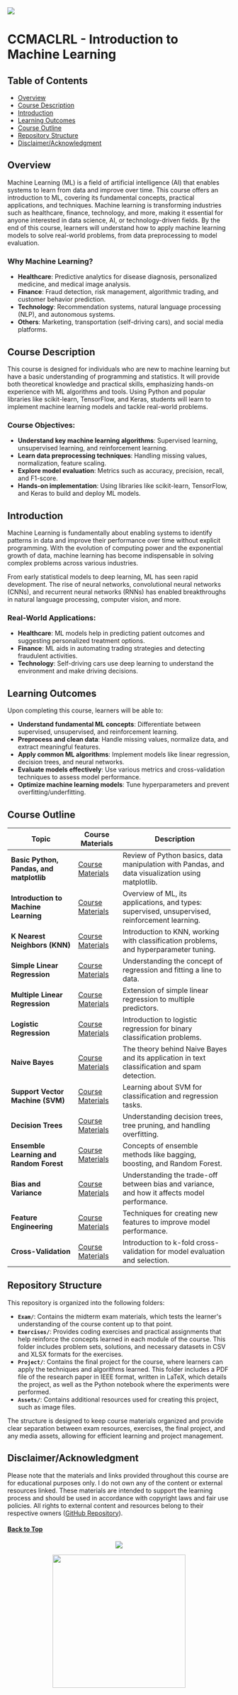 <img src="https://github.com/gabcsx/CCMACLRL_COM221/blob/main/assets/ML_COVER.png"/>

# CCMACLRL - Introduction to Machine Learning 

## Table of Contents
- [Overview](#overview)
- [Course Description](#course-description)
- [Introduction](#introduction)
- [Learning Outcomes](#learning-outcomes)
- [Course Outline](#course-outline)
- [Repository Structure](#repository-structure)
- [Disclaimer/Acknowledgment](#disclaimeracknowledgment)

## Overview
Machine Learning (ML) is a field of artificial intelligence (AI) that enables systems to learn from data and improve over time. This course offers an introduction to ML, covering its fundamental concepts, practical applications, and techniques. Machine learning is transforming industries such as healthcare, finance, technology, and more, making it essential for anyone interested in data science, AI, or technology-driven fields. By the end of this course, learners will understand how to apply machine learning models to solve real-world problems, from data preprocessing to model evaluation.

### Why Machine Learning?
- **Healthcare**: Predictive analytics for disease diagnosis, personalized medicine, and medical image analysis.
- **Finance**: Fraud detection, risk management, algorithmic trading, and customer behavior prediction.
- **Technology**: Recommendation systems, natural language processing (NLP), and autonomous systems.
- **Others**: Marketing, transportation (self-driving cars), and social media platforms.

## Course Description
This course is designed for individuals who are new to machine learning but have a basic understanding of programming and statistics. It will provide both theoretical knowledge and practical skills, emphasizing hands-on experience with ML algorithms and tools. Using Python and popular libraries like scikit-learn, TensorFlow, and Keras, students will learn to implement machine learning models and tackle real-world problems.

### Course Objectives:
- **Understand key machine learning algorithms**: Supervised learning, unsupervised learning, and reinforcement learning.
- **Learn data preprocessing techniques**: Handling missing values, normalization, feature scaling.
- **Explore model evaluation**: Metrics such as accuracy, precision, recall, and F1-score.
- **Hands-on implementation**: Using libraries like scikit-learn, TensorFlow, and Keras to build and deploy ML models.

## Introduction
Machine Learning is fundamentally about enabling systems to identify patterns in data and improve their performance over time without explicit programming. With the evolution of computing power and the exponential growth of data, machine learning has become indispensable in solving complex problems across various industries.

From early statistical models to deep learning, ML has seen rapid development. The rise of neural networks, convolutional neural networks (CNNs), and recurrent neural networks (RNNs) has enabled breakthroughs in natural language processing, computer vision, and more.

### Real-World Applications:
- **Healthcare**: ML models help in predicting patient outcomes and suggesting personalized treatment options.
- **Finance**: ML aids in automating trading strategies and detecting fraudulent activities.
- **Technology**: Self-driving cars use deep learning to understand the environment and make driving decisions.

## Learning Outcomes
Upon completing this course, learners will be able to:
- **Understand fundamental ML concepts**: Differentiate between supervised, unsupervised, and reinforcement learning.
- **Preprocess and clean data**: Handle missing values, normalize data, and extract meaningful features.
- **Apply common ML algorithms**: Implement models like linear regression, decision trees, and neural networks.
- **Evaluate models effectively**: Use various metrics and cross-validation techniques to assess model performance.
- **Optimize machine learning models**: Tune hyperparameters and prevent overfitting/underfitting.

## Course Outline

| Topic                                    | Course Materials                           | Description                                                                 |
|------------------------------------------|--------------------------------------------|-----------------------------------------------------------------------------|
| **Basic Python, Pandas, and matplotlib** | [Course Materials](https://github.com/robitussin/CCMACLRL/tree/main/0%20-%20Basic%20Python%2C%20Pandas%2C%20matplotlib)                       | Review of Python basics, data manipulation with Pandas, and data visualization using matplotlib. |
| **Introduction to Machine Learning**     | [Course Materials](https://github.com/robitussin/CCMACLRL/tree/main/1%20-%20Introduction%20to%20Machine%20Learning)                       | Overview of ML, its applications, and types: supervised, unsupervised, reinforcement learning. |
| **K Nearest Neighbors (KNN)**            | [Course Materials](https://github.com/robitussin/CCMACLRL/tree/main/2%20-%20kNN)                       | Introduction to KNN, working with classification problems, and hyperparameter tuning. |
| **Simple Linear Regression**             | [Course Materials](https://github.com/robitussin/CCMACLRL/tree/main/3%20-%20Simple%20Linear%20Regression)                       | Understanding the concept of regression and fitting a line to data.       |
| **Multiple Linear Regression**           | [Course Materials](https://github.com/robitussin/CCMACLRL/tree/main/4%20-%20Multiple%20Linear%20Regression)                       | Extension of simple linear regression to multiple predictors.             |
| **Logistic Regression**                  | [Course Materials](https://github.com/robitussin/CCMACLRL/tree/main/5%20-%20Logistic%20Regression)                       | Introduction to logistic regression for binary classification problems.   |
| **Naive Bayes**                          | [Course Materials](https://github.com/robitussin/CCMACLRL/tree/main/6%20-%20Naive%20Bayes)                       | The theory behind Naive Bayes and its application in text classification and spam detection. |
| **Support Vector Machine (SVM)**         | [Course Materials](https://github.com/robitussin/CCMACLRL/tree/main/7%20-%20Support%20Vector%20Machine)                       | Learning about SVM for classification and regression tasks.               |
| **Decision Trees**                       | [Course Materials](https://github.com/robitussin/CCMACLRL/tree/main/8%20-%20Decision%20Trees)                       | Understanding decision trees, tree pruning, and handling overfitting.     |
| **Ensemble Learning and Random Forest**  | [Course Materials](https://github.com/robitussin/CCMACLRL/tree/main/9%20-%20Ensemble%20Learning%20and%20Random%20Forest)                       | Concepts of ensemble methods like bagging, boosting, and Random Forest.   |
| **Bias and Variance**                    | [Course Materials](https://github.com/robitussin/CCMACLRL/tree/main/10%20-%20Additional%20Topics%20(Bias%20and%20Variance%2C%20Feature%20Engineering%2C%20Cross%20Validation))                       | Understanding the trade-off between bias and variance, and how it affects model performance. |
| **Feature Engineering**                  | [Course Materials](https://github.com/robitussin/CCMACLRL/tree/main/10%20-%20Additional%20Topics%20(Bias%20and%20Variance%2C%20Feature%20Engineering%2C%20Cross%20Validation)/Feature%20Engineering)                       | Techniques for creating new features to improve model performance.        |
| **Cross-Validation**                     | [Course Materials](https://github.com/robitussin/CCMACLRL/tree/main/10%20-%20Additional%20Topics%20(Bias%20and%20Variance%2C%20Feature%20Engineering%2C%20Cross%20Validation)/Cross%20Validation)                       | Introduction to k-fold cross-validation for model evaluation and selection. |

## Repository Structure

This repository is organized into the following folders:

- **`Exam/`**: Contains the midterm exam materials, which tests the learner's understanding of the course content up to that point.
- **`Exercises/`**: Provides coding exercises and practical assignments that help reinforce the concepts learned in each module of the course. This folder includes problem sets, solutions, and necessary datasets in CSV and XLSX formats for the exercises.
- **`Project/`**: Contains the final project for the course, where learners can apply the techniques and algorithms learned. This folder includes a PDF file of the research paper in IEEE format, written in LaTeX, which details the project, as well as the Python notebook where the experiments were performed.
- **`Assets/`**: Contains additional resources used for creating this project, such as image files.

The structure is designed to keep course materials organized and provide clear separation between exam resources, exercises, the final project, and any media assets, allowing for efficient learning and project management.

## Disclaimer/Acknowledgment
Please note that the materials and links provided throughout this course are for educational purposes only. 
I do not own any of the content or external resources linked. These materials are intended to support the learning process and should be used in accordance with copyright laws and fair use policies. 
All rights to external content and resources belong to their respective owners (<a href="https://github.com/robitussin" target="_blank">GitHub Repository</a>).

#### [Back to Top](#ccmaclrl---introduction-to-machine-learning)

<p align="center">
<img src="https://readme-typing-svg.demolab.com?font=Fira+Code&pause=1000&color=1CF72B&width=435&lines=Thank+you+for+visiting!"/>
</p>

<p align="center">
<img src="https://media2.giphy.com/media/v1.Y2lkPTc5MGI3NjExbXY0bnBvbHkwOWJocGRvbG5pemR2am9tNWhqbDZmMHdrOHZuZW8wYyZlcD12MV9pbnRlcm5hbF9naWZfYnlfaWQmY3Q9cw/dO3HccHwl9xeVzAe8c/giphy.webp" width="300"/>
</p>
